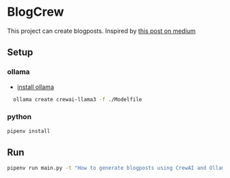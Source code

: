 # BlogCrew

This project can create blogposts. Inspired by [this post on medium](https://medium.com/the-ai-forum/create-a-blog-writer-multi-agent-system-using-crewai-and-ollama-f47654a5e1cd)

## Setup

### ollama

- [install ollama](https://ollama.com)

```bash
  ollama create crewai-llama3 -f ./Modelfile
```

### python

```bash
pipenv install
```

## Run

```bash
pipenv run main.py -t "How to generate blogposts using CrewAI and Ollama"
```
